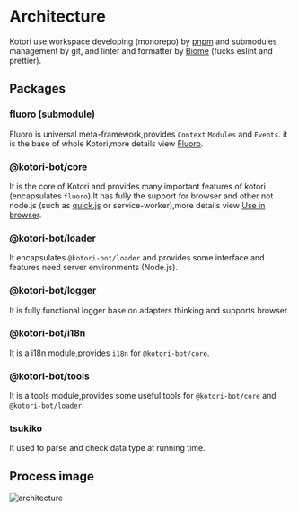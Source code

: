 <!-- markdownlint-disable -->
<script setup>
  import Voice from '../components/Voice.vue';
  import NpmBadge from '../components/NpmBadge.vue';
</script>
<!-- markdownlint-enable -->

# Architecture

Kotori use workspace developing (monorepo) by [pnpm](https://pnpm.io/) and submodules management by git,
and linter and formatter by [Biome](https://biomejs.dev/) (fucks eslint and prettier).

## Packages

### fluoro (submodule)

<!-- markdownlint-disable-next-line -->
<NpmBadge package="fluoro" />

Fluoro is universal meta-framework,provides `Context` `Modules` and `Events`.
it is the base of whole Kotori,more details view [Fluoro](./fluoro.md).

### @kotori-bot/core

<!-- markdownlint-disable-next-line -->
<NpmBadge package="@kotori-bot/core" />

It is the core of Kotori and provides many important features of kotori (encapsulates `fluoro`).It has fully the support for browser and other not node.js
(such as [quick.js](https://bellard.org/quickjs/) or service-worker),more details view [Use in browser](./browser.md).

### @kotori-bot/loader

<!-- markdownlint-disable-next-line -->
<NpmBadge package="@kotori-bot/loader" />

It encapsulates `@kotori-bot/loader` and provides some interface and features need server environments (Node.js).

### @kotori-bot/logger

<!-- markdownlint-disable-next-line -->
<NpmBadge package="@kotori-bot/logger" />

It is fully functional logger base on adapters thinking and supports browser.

### @kotori-bot/i18n

<!-- markdownlint-disable-next-line -->
<NpmBadge package="@kotori-bot/i18n" />

It is a i18n module,provides `i18n` for `@kotori-bot/core`.

### @kotori-bot/tools

<!-- markdownlint-disable-next-line -->
<NpmBadge package="@kotori-bot/tools" />

It is a tools module,provides some useful tools for `@kotori-bot/core` and `@kotori-bot/loader`.

### tsukiko

<!-- markdownlint-disable-next-line -->
<NpmBadge package="tsukiko" />

It used to parse and check data type at running time.

## Process image

![architecture](/architecture.svg)
